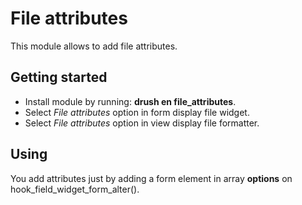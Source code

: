 # File attributes

This module allows to add file attributes.

## Getting started
- Install module by running: **drush en file_attributes**.
- Select *File attributes* option in form display file widget.
- Select *File attributes* option in view display file formatter.

## Using

You add attributes just by adding a form element in array **options** on hook_field_widget_form_alter().
